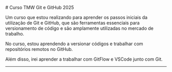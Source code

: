 \# Curso TMW Git e GitHub 2025



Um curso que estou realizando para aprender os passos iniciais da utilização de Git e GitHub, que são ferramentas essenciais para versionamento de código e são amplamente utilizadas no mercado de trabalho.



No curso, estou aprendendo a versionar códigos e trabalhar com repositórios remotos no GitHub.

Além disso, irei aprender a trabalhar com GitFlow e VSCode junto com Git.



---------------

